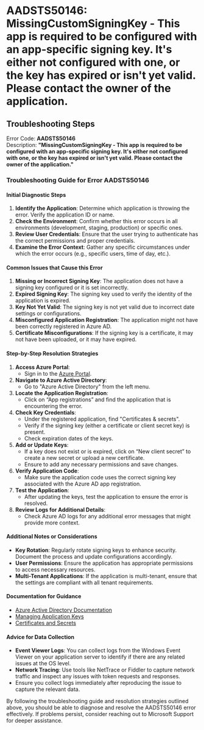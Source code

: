 
# AADSTS50146: MissingCustomSigningKey - This app is required to be configured with an app-specific signing key. It's either not configured with one, or the key has expired or isn't yet valid. Please contact the owner of the application.


## Troubleshooting Steps
Error Code: **AADSTS50146**  
Description: **"MissingCustomSigningKey - This app is required to be configured with an app-specific signing key. It's either not configured with one, or the key has expired or isn't yet valid. Please contact the owner of the application."**

### Troubleshooting Guide for Error AADSTS50146

#### Initial Diagnostic Steps
1. **Identify the Application**: Determine which application is throwing the error. Verify the application ID or name.
2. **Check the Environment**: Confirm whether this error occurs in all environments (development, staging, production) or specific ones.
3. **Review User Credentials**: Ensure that the user trying to authenticate has the correct permissions and proper credentials.
4. **Examine the Error Context**: Gather any specific circumstances under which the error occurs (e.g., specific users, time of day, etc.).

#### Common Issues that Cause this Error
1. **Missing or Incorrect Signing Key**: The application does not have a signing key configured or it is set incorrectly.
2. **Expired Signing Key**: The signing key used to verify the identity of the application is expired.
3. **Key Not Yet Valid**: The signing key is not yet valid due to incorrect date settings or configurations.
4. **Misconfigured Application Registration**: The application might not have been correctly registered in Azure AD.
5. **Certificate Misconfigurations**: If the signing key is a certificate, it may not have been uploaded, or it may have expired.

#### Step-by-Step Resolution Strategies
1. **Access Azure Portal**:
   - Sign in to the [Azure Portal](https://portal.azure.com).
2. **Navigate to Azure Active Directory**:
   - Go to "Azure Active Directory" from the left menu.
3. **Locate the Application Registration**:
   - Click on “App registrations” and find the application that is encountering the error.
4. **Check Key Credentials**:
   - Under the registered application, find "Certificates & secrets".
   - Verify if the signing key (either a certificate or client secret key) is present.
   - Check expiration dates of the keys.
5. **Add or Update Keys**:
   - If a key does not exist or is expired, click on “New client secret” to create a new secret or upload a new certificate. 
   - Ensure to add any necessary permissions and save changes.
6. **Verify Application Code**:
   - Make sure the application code uses the correct signing key associated with the Azure AD app registration.
7. **Test the Application**:
   - After updating the keys, test the application to ensure the error is resolved.
8. **Review Logs for Additional Details**:
   - Check Azure AD logs for any additional error messages that might provide more context.

#### Additional Notes or Considerations
- **Key Rotation**: Regularly rotate signing keys to enhance security. Document the process and update configurations accordingly.
- **User Permissions**: Ensure the application has appropriate permissions to access necessary resources.
- **Multi-Tenant Applications**: If the application is multi-tenant, ensure that the settings are compliant with all tenant requirements.

#### Documentation for Guidance
- [Azure Active Directory Documentation](https://docs.microsoft.com/en-us/azure/active-directory/develop/)
- [Managing Application Keys](https://docs.microsoft.com/en-us/azure/active-directory/develop/quickstart-register-app#add-a-client-secret)
- [Certificates and Secrets](https://docs.microsoft.com/en-us/azure/active-directory/develop/quickstart-register-app#make-a-note-of-your-application-credentials)

#### Advice for Data Collection
- **Event Viewer Logs**: You can collect logs from the Windows Event Viewer on your application server to identify if there are any related issues at the OS level.
- **Network Tracing**: Use tools like NetTrace or Fiddler to capture network traffic and inspect any issues with token requests and responses.
- Ensure you collect logs immediately after reproducing the issue to capture the relevant data.

By following the troubleshooting guide and resolution strategies outlined above, you should be able to diagnose and resolve the AADSTS50146 error effectively. If problems persist, consider reaching out to Microsoft Support for deeper assistance.